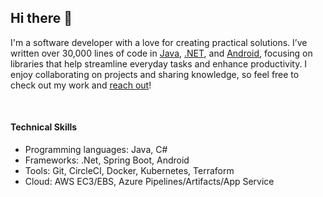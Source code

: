 ## Hi there 👋

I'm a software developer with a love for creating practical solutions. I’ve written over 30,000 lines of code in <a href="https://github.com/tundeadetunji/api-java-code">Java</a>, <a href="https://github.com/tundeadetunji/api-dot_net-all_modules">.NET</a>, and <a href="https://github.com/tundeadetunji/api-android-general_module">Android</a>, focusing on libraries that help streamline everyday tasks and enhance productivity. I enjoy collaborating on projects and sharing knowledge, so feel free to check out my work and <a href="https://www.linkedin.com/in/tundeadetunji/">reach out</a>!

<br />
<h4>Technical Skills</h4>
<ul>
  <li>Programming languages: Java, C#</li>
  <li>Frameworks: .Net, Spring Boot, Android</li>
  <li>Tools: Git, CircleCI, Docker, Kubernetes, Terraform</li>
  <li>Cloud: AWS EC3/EBS, Azure Pipelines/Artifacts/App Service</li>
</ul>

<br />




<!--
**tundeadetunji/tundeadetunji** is a ✨ _special_ ✨ repository because its `README.md` (this file) appears on your GitHub profile.

Here are some ideas to get you started:

- 🔭 I’m currently working on ...
- 🌱 I’m currently learning ...
- 👯 I’m looking to collaborate on ...
- 🤔 I’m looking for help with ...
- 💬 Ask me about ...
- 📫 How to reach me: ...
- 😄 Pronouns: ...
- ⚡ Fun fact: ...
-->
